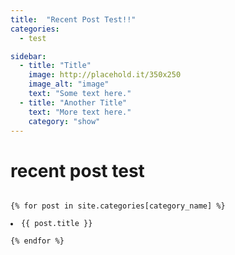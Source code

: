 ```yaml
---
title:  "Recent Post Test!!"
categories: 
  - test

sidebar:
  - title: "Title"
    image: http://placehold.it/350x250
    image_alt: "image"
    text: "Some text here."
  - title: "Another Title"
    text: "More text here."
    category: "show"
---
```


# recent post test

<code>
{% for post in site.categories[category_name] %}
    <li>{{ post.title }}</li>
{% endfor %}
</code>
